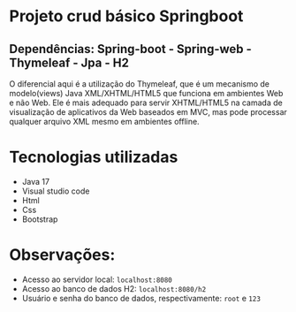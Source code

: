 # Projeto crud básico Springboot
## Dependências: Spring-boot - Spring-web - Thymeleaf - Jpa - H2



O diferencial aqui é a utilização do Thymeleaf, que é um mecanismo de modelo(views) Java XML/XHTML/HTML5 que funciona em ambientes Web e não Web. 
Ele é mais adequado para servir XHTML/HTML5 na camada de visualização de aplicativos da Web baseados em MVC, mas pode processar qualquer 
arquivo XML mesmo em ambientes offline.

# Tecnologias utilizadas

* Java 17
* Visual studio code
* Html
* Css
* Bootstrap

# Observações:
  
  * Acesso ao servidor local: ```localhost:8080```
  * Acesso ao banco de dados H2: ```localhost:8080/h2```
  * Usuário e senha do banco de dados, respectivamente: ```root``` e ```123```
